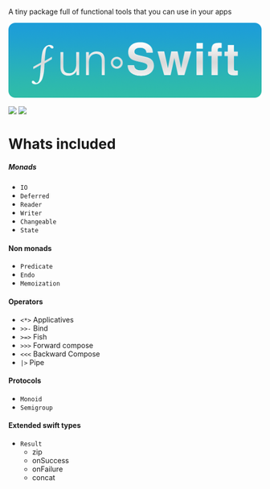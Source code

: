 A tiny package full of functional tools that you can use in your apps

!["Logo"](https://github.com/konrad1977/funswift/blob/main/Images/logo.png)


![](https://img.shields.io/github/license/konrad1977/funswift) ![](https://img.shields.io/github/languages/top/konrad1977/funswift)


# Whats included

##### Monads
- `IO`
- `Deferred`
- `Reader`
- `Writer`
- `Changeable`
- `State`

#### Non monads
- `Predicate`
- `Endo`
- `Memoization`

#### Operators
- `<*>`	Applicatives 
- `>>-`	Bind 
- `>=>`	Fish
- `>>>`	Forward compose 
- `<<<`	Backward Compose 
- `|>`	Pipe

#### Protocols
- `Monoid`
- `Semigroup`

#### Extended swift types
- `Result`
	- zip
	- onSuccess	
	- onFailure
	- concat
	
